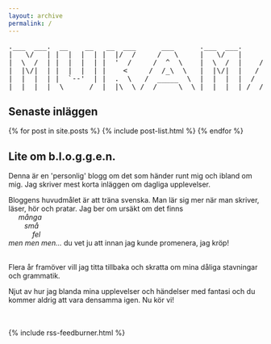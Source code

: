 ```yaml
---
layout: archive
permalink: /
---
```

<pre>
.___  ___.  __    __   __  ___      ___      .___  ___.      ___          __   __         _______.
|   \/   | |  |  |  | |  |/  /     /   \     |   \/   |     /   \        |  | |  |  _    /       |
|  \  /  | |  |  |  | |  '  /     /  ^  \    |  \  /  |    /  ^  \       |  | |  | (_)  |   (----`
|  |\/|  | |  |  |  | |    <     /  /_\  \   |  |\/|  |   /  /_\  \      |  | |  |       \   \
|  |  |  | |  `--'  | |  .  \   /  _____  \  |  |  |  |  /  _____  \     |  | |  |  _.----)   |
|__|  |__|  \______/  |__|\__\ /__/     \__\ |__|  |__| /__/     \__\    |__| |__| (_)_______/
</pre>

<div id="pg_container">
  <div id="first">
    <h2>Senaste inläggen</h2>
    {% for post in site.posts %}
      {% include post-list.html %}
    {% endfor %}
  </div>
  <div id="second">
    <h2>Lite om b.l.o.g.g.e.n.</h2>
Denna är en 'personlig' blogg om det som händer runt mig och ibland om mig. Jag skriver mest korta inläggen om dagliga upplevelser.

Bloggens huvudmålet är att träna svenska. Man lär sig mer när man skriver, läser, hör och pratar.
Jag ber om ursäkt om det finns <br>
&nbsp;&nbsp;&nbsp;&nbsp; <i>många <br>
&nbsp;&nbsp;&nbsp;&nbsp;&nbsp;&nbsp;&nbsp;&nbsp;små <br>
&nbsp;&nbsp;&nbsp;&nbsp;&nbsp;&nbsp;&nbsp;&nbsp;&nbsp;&nbsp;&nbsp;&nbsp;fel <br>
men men men...</i> du vet ju att innan jag kunde promenera, jag kröp!<br><br>

Flera år framöver vill jag titta tillbaka och skratta om mina dåliga stavningar och grammatik.

Njut av hur jag blanda mina upplevelser och händelser med fantasi och du kommer aldrig att vara densamma igen. Nu kör vi!
  </div>
  <div id="clear">
    <br><br>
    {% include rss-feedburner.html %}
  </div>
</div><!-- /.tiles -->
